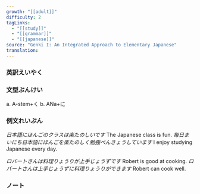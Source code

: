 ```yaml
---
growth: "[[adult]]"
difficulty: 2
tagLinks:
  - "[[study]]"
  - "[[grammar]]"
  - "[[japanese]]"
source: "Genki I: An Integrated Approach to Elementary Japanese"
translation:
---
```

### 英訳えいやく	


### 文型ぶんけい

a. A-stem+く
b. ANa+に
### 例文れいぶん

*日本語にほんごのクラスは楽たのしいです* The Japanese class is fun.
*毎日まいにち日本語にほんごを楽たのしく勉強べんきょうしています* I enjoy studying Japanese every day.

*ロバートさんは料理りょうりが上手じょうずです* Robert is good at cooking.
*ロバートさんは上手じょうずに料理りょうりができます* Robert can cook well.
### ノート

